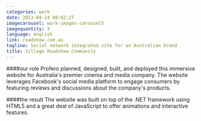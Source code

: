 ```yaml
---
categories: work
date: 2013-04-24 00:02:27
imagecarousel: work-images-carousel5
imagequantity: 3
language: english
link: roadshow.com.au
tagline: Social network integrated site for an Australian brand
title: Village Roadshow Community
---
```


####our role
Profero planned, designed, built, and deployed this immersive website for Australia's premier cinema and media company. The website leverages Facebook's social media platform to engage consumers by featuring reviews and discussions about the company's products.

####the result
The website was built on top of the .NET framework using HTML5 and a great deal of JavaScript to offer animations and interactive features.